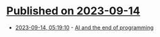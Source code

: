 # [Published on 2023-09-14](index.md)

* [2023-09-14, 05:19:10](https://lobste.rs/s/pbkry3/ai_end_programming) - [AI and the end of programming](http://bit-player.org/2023/ai-and-the-end-of-programming)
